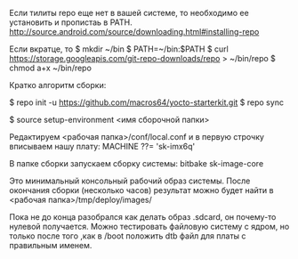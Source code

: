 Если тилиты repo еще нет в вашей системе, то необходимо ее установить и пропистаь в PATH.
http://source.android.com/source/downloading.html#installing-repo

Если вкратце, то 
$ mkdir ~/bin
$ PATH=~/bin:$PATH
$ curl https://storage.googleapis.com/git-repo-downloads/repo > ~/bin/repo
$ chmod a+x ~/bin/repo

Кратко алгоритм сборки:

$ repo init -u https://github.com/macros64/yocto-starterkit.git
$ repo sync

$ source setup-environment <имя сборочной папки>


Редактируем <рабочая папка>/conf/local.conf
и в первую строчку вписываем нашу плату: MACHINE ??= 'sk-imx6q'

В папке сборки запускаем сборку системы: 
bitbake sk-image-core

Это минимальный консольный рабочий образ системы.
После окончания сборки (несколько часов) результат можно будет найти в <рабочая папка>/tmp/deploy/images/

Пока не до конца разобрался как делать образ .sdcard, он почему-то нулевой получается. Можно тестировать файловую систему с ядром, но только после того ,как в /boot положить dtb файл для платы с правильным именем.
